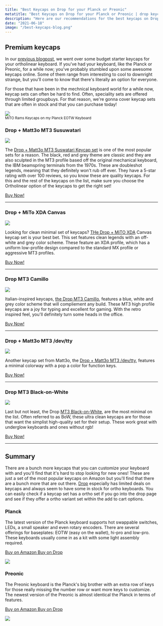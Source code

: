 ```yaml
---
title: "Best Keycaps on Drop for your Planck or Preonic"
metatitle: "Best Keycaps on Drop for your Planck or Preonic | drop keycaps drop planck drop mt3 keycaps drop keycap sets"
description: "Here are our recommendations for the best keycaps on Drop for your Planck or Preonic keyboard."
date: "2021-06-18"
image: "/best-keycaps-blog.png"
---
```


## Premium keycaps

In our [previous blogpost](/posts/budget-keycaps-for-your-ortho-keyboard), we went over some budget starter keycaps for your ortholinear keyboard. If you've had your keyboard, like the Planck or Preonic, for a while now; you've probably stumbled upon some awesome keycaps online.  Some of them range from interesting to cool to downright strange, but you'll come to know that there's literally an option for everyone.  

For those that have been in the mechnical keyboard world for a while now, keycap sets can often be hard to find.  Often, speciality sets are offered through limited groupbuys.  For that reason, we're gonna cover keycap sets that are often in stock and that you can purchase today! 

<img class="img-fluid" src="/best-keycaps-blog.png">
<div class="mb-3"><small>MiTO Rams Keycaps on my Planck EOTW Keyboard</small></div>

### Drop + Matt3o MT3 Susuwatari

<a href="https://www.amazon.com/dp/B08HPLS7R8?_encoding=UTF8&th=1&linkCode=li3&tag=tryorthokey06-20&linkId=7b82d95cbb3ae036f4a67fb483fad323&language=en_US&ref_=as_li_ss_il" target="_blank"><img border="0" src="//ws-na.amazon-adsystem.com/widgets/q?_encoding=UTF8&ASIN=B08HPLS7R8&Format=_SL250_&ID=AsinImage&MarketPlace=US&ServiceVersion=20070822&WS=1&tag=tryorthokey06-20&language=en_US" ></a><img src="https://ir-na.amazon-adsystem.com/e/ir?t=tryorthokey06-20&language=en_US&l=li3&o=1&a=B08HPLS7R8" width="1" height="1" border="0" alt="" style="border:none !important; margin:0px !important;" />

The [Drop + Matt3o MT3 Suswatari Keycap set](https://amzn.to/3vx4ktm) is one of the most popular sets for a reason.  The black, red and grey theme are classic and they are also sculpted in the MT3 profile based off the original mechanical keyboard, the IBM beamspring terminals from the 1970s.  These are doubleshot legends, meaning that they definitely won't rub off ever.  They have a 5-star rating with over 100 reviews, so you know these are quality keycaps.  For this and the rest of the keycaps on the list, make sure you choose the Ortholinear option of the keycaps to get the right set!

[Buy Now!](https://amzn.to/3vx4ktm)

---

### Drop + MiTo XDA Canvas

<a href="https://www.amazon.com/Drop-Canvas-Keycap-Full-Size-Keyboards/dp/B081DDX77T?dchild=1&keywords=mito%2Bkeycaps&qid=1624017396&sr=8-3&th=1&linkCode=li3&tag=tryorthokey06-20&linkId=e9876bf99b6d7861b6d59c51c957b9cb&language=en_US&ref_=as_li_ss_il" target="_blank"><img border="0" src="//ws-na.amazon-adsystem.com/widgets/q?_encoding=UTF8&ASIN=B081DDX77T&Format=_SL250_&ID=AsinImage&MarketPlace=US&ServiceVersion=20070822&WS=1&tag=tryorthokey06-20&language=en_US" ></a><img src="https://ir-na.amazon-adsystem.com/e/ir?t=tryorthokey06-20&language=en_US&l=li3&o=1&a=B081DDX77T" width="1" height="1" border="0" alt="" style="border:none !important; margin:0px !important;" />

Looking for clean minimal set of keycaps? [THe Drop + MiTO XDA](https://amzn.to/3xpMI3U) Canvas keycap set is your best bet.  This set features clean legends with an off-white and grey color scheme. These feature an XDA profile, which has a uniform low-profile design compared to the standard MX profile or aggressive MT3 profiles. 

[Buy Now!](https://amzn.to/3xpMI3U)

---

### Drop MT3 Camillo 

<a href="https://www.amazon.com/DROP-Camillo-Hi-Profile-Keycaps-Doubleshot/dp/B08VKM4H1N?th=1&linkCode=li3&tag=tryorthokey06-20&linkId=f08fcf304216d121ed56fc9e180588bf&language=en_US&ref_=as_li_ss_il" target="_blank"><img border="0" src="//ws-na.amazon-adsystem.com/widgets/q?_encoding=UTF8&ASIN=B08VKM4H1N&Format=_SL250_&ID=AsinImage&MarketPlace=US&ServiceVersion=20070822&WS=1&tag=tryorthokey06-20&language=en_US" ></a><img src="https://ir-na.amazon-adsystem.com/e/ir?t=tryorthokey06-20&language=en_US&l=li3&o=1&a=B08VKM4H1N" width="1" height="1" border="0" alt="" style="border:none !important; margin:0px !important;" />

Italian-inspired keycaps, [the Drop MT3 Camillo](https://amzn.to/2TJwhkq), features a blue, white and grey color scheme that will compliement any build.  These MT3 high profile keycaps are a joy for typing and excellent for gaming.  With the retro inspired feel, you'll definitely turn some heads in the office.

[Buy Now!](https://amzn.to/2TJwhkq)

---

### Drop + Matt3o MT3 /dev/tty

<a href="https://www.amazon.com/Drop-Matt3o-Keycap-Ortho-Keyboards/dp/B081DD7W11?th=1&linkCode=li3&tag=tryorthokey06-20&linkId=4aa9b3d946a6d38eb285b331d3b9acfb&language=en_US&ref_=as_li_ss_il" target="_blank"><img border="0" src="//ws-na.amazon-adsystem.com/widgets/q?_encoding=UTF8&ASIN=B081DD7W11&Format=_SL250_&ID=AsinImage&MarketPlace=US&ServiceVersion=20070822&WS=1&tag=tryorthokey06-20&language=en_US" ></a><img src="https://ir-na.amazon-adsystem.com/e/ir?t=tryorthokey06-20&language=en_US&l=li3&o=1&a=B081DD7W11" width="1" height="1" border="0" alt="" style="border:none !important; margin:0px !important;" />

Another keycap set from Matt3o, the [Drop + Matt3o MT3 /dev/tty](https://amzn.to/3wJs92I), features a minimal colorway with a pop a color for function keys.  

[Buy Now!](https://amzn.to/3wJs92I)

---

### Drop MT3 Black-on-White

<a href="https://www.amazon.com/DROP-Hi-Profile-Doubleshot-Tenkeyless-Winkeyless/dp/B0961VB8LR?th=1&linkCode=li3&tag=tryorthokey06-20&linkId=4b7a4d97c542f1d41a8221347fb93333&language=en_US&ref_=as_li_ss_il" target="_blank"><img border="0" src="//ws-na.amazon-adsystem.com/widgets/q?_encoding=UTF8&ASIN=B0961VB8LR&Format=_SL250_&ID=AsinImage&MarketPlace=US&ServiceVersion=20070822&WS=1&tag=tryorthokey06-20&language=en_US" ></a><img src="https://ir-na.amazon-adsystem.com/e/ir?t=tryorthokey06-20&language=en_US&l=li3&o=1&a=B0961VB8LR" width="1" height="1" border="0" alt="" style="border:none !important; margin:0px !important;" />

Last but not least, the Drop [MT3 Black-on-White](https://amzn.to/3cRfYss), are the most minimal on the list. Often referred to as BoW, these ultra clean keycaps are for those that want the simplist high-quality set for their setup.  These work great with underglow keyboards and ones without rgb!

[Buy Now!](https://amzn.to/3cRfYss)

---

## Summary

There are a bunch more keycaps that you can customize your keyboard with and you'll find that it's hard to stop looking for new ones!  These are just a set of the most popular keycaps on Amazon but you'll find that there are a bunch more that are out there.  [Drop](https://drop.com/?referer=T93XGG) especially has limited deals on keycaps and always seem to have some in stock for ortho keyboards.  You can easily check if a keycap set has a ortho set if you go into the drop page and see if they offer a ortho variant set within the add to cart options. 

<div class="row mt-5">
<div class="col-lg-6">

### Planck

The latest version of the Planck keyboard supports hot swappable switches, LEDs, a small speaker and even rotary encoders. There are several offerings for baseplates: EOTW (easy on the wallet), hi-pro and low-pro. These keyboards usually come in as a kit with some light assembly required.

<a class="btn btn-primary mr-2" href="https://amzn.to/333pMu0">
    Buy on Amazon
</a>

<a class="btn btn-secondary mr-2" href="https://drop.com/buy/planck-mechanical-keyboard?utm_source=linkshare&referer=T93XGG">
    Buy on Drop
</a>

<a href="https://www.amazon.com/dp/B08LX7ZXS4?&linkCode=li3&tag=tryorthokey06-20&linkId=0b7b9faf09aac73db64f301ec3da89ce&language=en_US&ref_=as_li_ss_il" target="_blank"><img border="0" src="//ws-na.amazon-adsystem.com/widgets/q?_encoding=UTF8&ASIN=B08LX7ZXS4&Format=_SL250_&ID=AsinImage&MarketPlace=US&ServiceVersion=20070822&WS=1&tag=tryorthokey06-20&language=en_US" ></a><img src="https://ir-na.amazon-adsystem.com/e/ir?t=tryorthokey06-20&language=en_US&l=li3&o=1&a=B08LX7ZXS4" width="1" height="1" border="0" alt="" style="border:none !important; margin:0px !important;" />

</div>
<div class="col-lg-6">

### Preonic

The Preonic keyboard is the Planck's big brother with an extra row of keys for those really missing the number row or want more keys to customize. The newest version of the Preonic is almost identical the Planck in terms of features.

<a class="btn btn-primary mr-2" href="https://amzn.to/3xzTDbF">
    Buy on Amazon
</a>

<a class="btn btn-secondary mr-2" href="https://drop.com/buy/preonic-mechanical-keyboard?utm_source=linkshare&referer=T93XGG">
    Buy on Drop
</a>

<a href="https://www.amazon.com/dp/B08L3WKZ73?&linkCode=li3&tag=tryorthokey06-20&linkId=6af0b7506a61073b0723facda319622d&language=en_US&ref_=as_li_ss_il" target="_blank"><img border="0" src="//ws-na.amazon-adsystem.com/widgets/q?_encoding=UTF8&ASIN=B08L3WKZ73&Format=_SL250_&ID=AsinImage&MarketPlace=US&ServiceVersion=20070822&WS=1&tag=tryorthokey06-20&language=en_US" ></a><img src="https://ir-na.amazon-adsystem.com/e/ir?t=tryorthokey06-20&language=en_US&l=li3&o=1&a=B08L3WKZ73" width="1" height="1" border="0" alt="" style="border:none !important; margin:0px !important;" />

</div>
</div>
